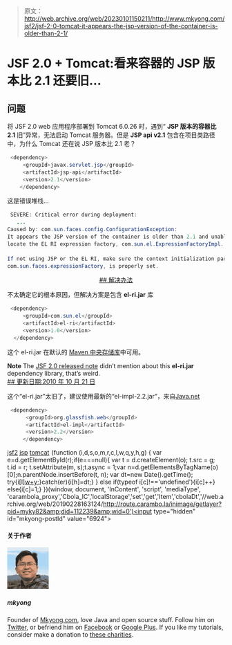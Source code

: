 > 原文：<http://web.archive.org/web/20230101150211/http://www.mkyong.com/jsf2/jsf-2-0-tomcat-it-appears-the-jsp-version-of-the-container-is-older-than-2-1/>

# JSF 2.0 + Tomcat:看来容器的 JSP 版本比 2.1 还要旧…

## 问题

将 JSF 2.0 web 应用程序部署到 Tomcat 6.0.26 时，遇到“ **JSP 版本的容器比 2.1** 旧”异常，无法启动 Tomcat 服务器。但是 **JSP api v2.1** 包含在项目类路径中，为什么 Tomcat 还在说 JSP 版本比 2.1 老？

```java
 <dependency>
	 <groupId>javax.servlet.jsp</groupId>
	 <artifactId>jsp-api</artifactId>
	 <version>2.1</version>
    </dependency> 
```

这是错误堆栈…

```java
 SEVERE: Critical error during deployment: 
   ...
Caused by: com.sun.faces.config.ConfigurationException: 
It appears the JSP version of the container is older than 2.1 and unable to 
locate the EL RI expression factory, com.sun.el.ExpressionFactoryImpl. 

If not using JSP or the EL RI, make sure the context initialization parameter, 
com.sun.faces.expressionFactory, is properly set. 
```

 <ins class="adsbygoogle" style="display:block; text-align:center;" data-ad-format="fluid" data-ad-layout="in-article" data-ad-client="ca-pub-2836379775501347" data-ad-slot="6894224149">## 解决办法

不太确定它的根本原因，但解决方案是包含 **el-ri.jar** 库

```java
 <dependency>
     <groupId>com.sun.el</groupId>
     <artifactId>el-ri</artifactId>
     <version>1.0</version>
  </dependency> 
```

这个 el-ri.jar 在默认的 [Maven 中央存储库](http://web.archive.org/web/20190228163124/http://repo1.maven.org/maven2/)中可用。

**Note**
The [JSF 2.0 released note](http://web.archive.org/web/20190228163124/https://javaserverfaces.dev.java.net/nonav/rlnotes/2.0.0/releasenotes.html) didn’t mention about this **el-ri.jar** dependency library, that’s weird. <ins class="adsbygoogle" style="display:block" data-ad-client="ca-pub-2836379775501347" data-ad-slot="8821506761" data-ad-format="auto" data-ad-region="mkyongregion">## 更新日期:2010 年 10 月 21 日

这个“el-ri.jar”太旧了，建议使用最新的“el-impl-2.2.jar”，来自[Java.net](http://web.archive.org/web/20190228163124/http://download.java.net/maven/2/org/glassfish/web/el-impl/2.2/el-impl-2.2.pom)

```java
 <dependency>
	  <groupId>org.glassfish.web</groupId>
	  <artifactId>el-impl</artifactId>
	  <version>2.2</version>
     </dependency> 
```

[jsf2](http://web.archive.org/web/20190228163124/http://www.mkyong.com/tag/jsf2/) [jsp](http://web.archive.org/web/20190228163124/http://www.mkyong.com/tag/jsp/) [tomcat](http://web.archive.org/web/20190228163124/http://www.mkyong.com/tag/tomcat/)</ins></ins>![](img/a1e21b18e468b8b5478130dcb4d0738c.png) (function (i,d,s,o,m,r,c,l,w,q,y,h,g) { var e=d.getElementById(r);if(e===null){ var t = d.createElement(o); t.src = g; t.id = r; t.setAttribute(m, s);t.async = 1;var n=d.getElementsByTagName(o)[0];n.parentNode.insertBefore(t, n); var dt=new Date().getTime(); try{i[l][w+y](h,i[l][q+y](h)+'&amp;'+dt);}catch(er){i[h]=dt;} } else if(typeof i[c]!=='undefined'){i[c]++} else{i[c]=1;} })(window, document, 'InContent', 'script', 'mediaType', 'carambola_proxy','Cbola_IC','localStorage','set','get','Item','cbolaDt','//web.archive.org/web/20190228163124/http://route.carambo.la/inimage/getlayer?pid=myky82&amp;did=112239&amp;wid=0')<input type="hidden" id="mkyong-postId" value="6924">

#### 关于作者

![author image](img/a44e5a8a1eb52b9d684331ffec08405e.png)

##### mkyong

Founder of [Mkyong.com](http://web.archive.org/web/20190228163124/http://mkyong.com/), love Java and open source stuff. Follow him on [Twitter](http://web.archive.org/web/20190228163124/https://twitter.com/mkyong), or befriend him on [Facebook](http://web.archive.org/web/20190228163124/http://www.facebook.com/java.tutorial) or [Google Plus](http://web.archive.org/web/20190228163124/https://plus.google.com/110948163568945735692?rel=author). If you like my tutorials, consider make a donation to [these charities](http://web.archive.org/web/20190228163124/http://www.mkyong.com/blog/donate-to-charity/).